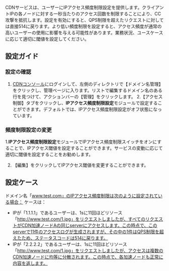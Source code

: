 CDNサービスは、ユーザーにIPアクセス頻度制限設定を提供します。クライアントIPの各ノードに対する一秒当たりのアクセス回数を制限することにより、CC攻撃を抵抗します。設定を有効にすると、QPS制限を超えたリクエストに対しては直接514に戻ります。より低い頻度制限を設定すると、アクセス頻度が通常の高いユーザーの使用に影響を与える可能性があります。業務状況、ユースケースに応じて適切に閾値を設定してください。

## 設定ガイド

### 設定の確認
1. [CDNコンソール](https://console.cloud.tencent.com/cdn)にログインして、左側のディレクトリで【ドメイン名管理】をクリックし、管理ページに入ります。リストで編集するドメイン名のある行を見つけて、アクションバーの【管理】をクリックします。
2.【アクセス制御】タブをクリックし、**IPアクセス頻度制限設定**モジュールで設定することができます。デフォルトでは、IPアクセス頻度制限設定がオフ状態になっています。

### 頻度制限設定の変更
1.**IPアクセス頻度制限設定**モジュールでIPアクセス頻度制限スイッチをオンにすることで、IPアクセス閾値を設定することができます。サービスの変動に応じて適切に閾値を設定することをお勧めします。

2. 【編集】をクリックしてIPアクセス閾値を変更することができます。

## 設定ケース
ドメイン名「www.test.com」のIPアクセス頻度制限は次のように設定されている場合：
ケースは：

- IPが「1.1.1.1」であるユーザーは、1sに11回ほどリソース「http://www.test.com/1.jpg」をリクエストしましたが、すべてのリクエストがCDN加速ノードAの同じserverにアクセスします。この時点で、このserverで11件のアクセスログが生成されますが、その中の1件はQPS制限を超えたため、ステータスコードは514に戻ります。
 - IPが「2.2.2.2」であるユーザーは、1sに11回ほどリソース「http://www.test.com/1.jpg」をリクエストしましたが、アクセスは複数のCDN加速ノードに均等に分散されます。この時点で、各加速ノードも正常に内容を返します。
